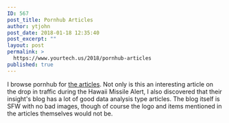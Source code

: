 ```yaml
---
ID: 567
post_title: Pornhub Articles
author: ytjohn
post_date: 2018-01-18 12:35:40
post_excerpt: ""
layout: post
permalink: >
  https://www.yourtech.us/2018/pornhub-articles
published: true
---
```

I browse pornhub for [the articles](https://www.pornhub.com/insights/hawaii-alert). Not only is this an interesting article on the drop in traffic during the Hawaii Missile Alert, I also discovered that their insight's blog has a lot of good data analysis type articles. The blog itself is SFW with no bad images, though of course the logo and items mentioned in the articles themselves would not be.